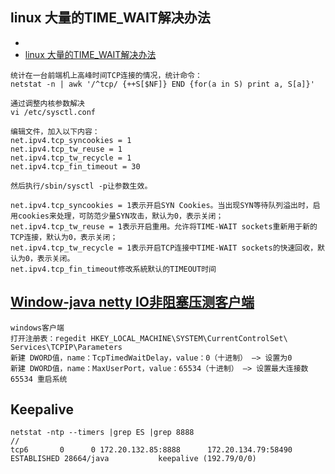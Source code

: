 ## linux 大量的TIME_WAIT解决办法
- []()
- [linux 大量的TIME_WAIT解决办法](https://www.cnblogs.com/softidea/p/6062147.html)
```
统计在一台前端机上高峰时间TCP连接的情况，统计命令：
netstat -n | awk '/^tcp/ {++S[$NF]} END {for(a in S) print a, S[a]}'

通过调整内核参数解决
vi /etc/sysctl.conf

编辑文件，加入以下内容：
net.ipv4.tcp_syncookies = 1
net.ipv4.tcp_tw_reuse = 1
net.ipv4.tcp_tw_recycle = 1
net.ipv4.tcp_fin_timeout = 30
 
然后执行/sbin/sysctl -p让参数生效。
 
net.ipv4.tcp_syncookies = 1表示开启SYN Cookies。当出现SYN等待队列溢出时，启用cookies来处理，可防范少量SYN攻击，默认为0，表示关闭；
net.ipv4.tcp_tw_reuse = 1表示开启重用。允许将TIME-WAIT sockets重新用于新的TCP连接，默认为0，表示关闭；
net.ipv4.tcp_tw_recycle = 1表示开启TCP连接中TIME-WAIT sockets的快速回收，默认为0，表示关闭。
net.ipv4.tcp_fin_timeout修改系統默认的TIMEOUT时间
```

## [Window-java netty IO非阻塞压测客户端](https://www.jianshu.com/p/edeee9e2a57a)
```
windows客户端
打开注册表：regedit HKEY_LOCAL_MACHINE\SYSTEM\CurrentControlSet\ Services\TCPIP\Parameters
新建 DWORD值，name：TcpTimedWaitDelay，value：0（十进制） –> 设置为0
新建 DWORD值，name：MaxUserPort，value：65534（十进制） –> 设置最大连接数65534 重启系统

```

## Keepalive
```
netstat -ntp --timers |grep ES |grep 8888
//
tcp6       0      0 172.20.132.85:8888      172.20.134.79:58490     ESTABLISHED 28664/java           keepalive (192.79/0/0)
```